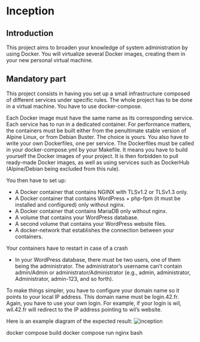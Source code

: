 # Inception

## Introduction
This project aims to broaden your knowledge of system administration by using Docker.
You will virtualize several Docker images, creating them in your new personal virtual machine.

## Mandatory part
This project consists in having you set up a small infrastructure composed of different
services under specific rules. The whole project has to be done in a virtual machine. You
have to use docker-compose.

Each Docker image must have the same name as its corresponding service.
Each service has to run in a dedicated container.
For performance matters, the containers must be built either from the penultimate stable
version of Alpine Linux, or from Debian Buster. The choice is yours.
You also have to write your own Dockerfiles, one per service. The Dockerfiles must
be called in your docker-compose.yml by your Makefile.
It means you have to build yourself the Docker images of your project. It is then forbidden to pull ready-made Docker images, as well as using services such as DockerHub
(Alpine/Debian being excluded from this rule).

You then have to set up:
- A Docker container that contains NGINX with TLSv1.2 or TLSv1.3 only.
- A Docker container that contains WordPress + php-fpm (it must be installed and configured) only without nginx.
- A Docker container that contains MariaDB only without nginx.
- A volume that contains your WordPress database.
- A second volume that contains your WordPress website files.
- A docker-network that establishes the connection between your containers.

Your containers have to restart in case of a crash

- In your WordPress database, there must be two users, one of them being the administrator. The administrator’s username can’t contain admin/Admin or administrator/Administrator (e.g., admin, administrator, Administrator, admin-123, and so forth).

To make things simpler, you have to configure your domain name so it points to your local IP address.
This domain name must be login.42.fr. Again, you have to use your own login.
For example, if your login is wil, wil.42.fr will redirect to the IP address pointing to wil’s website.

Here is an example diagram of the expected result:
![inception](https://user-images.githubusercontent.com/51109408/208291025-eb56c6f3-3dc3-48fd-b9cd-85234a8b13b3.png)

docker compose build
docker compose run nginx bash